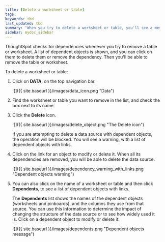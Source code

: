```yaml
---
title: [Delete a worksheet or table]
tags:
keywords: tbd
last_updated: tbd
summary: "When you try to delete a worksheet or table, you'll see a message listing any dependent objects that must be removed first."
sidebar: mydoc_sidebar
---
```

ThoughtSpot checks for dependencies whenever you try to remove a table or worksheet. A list of dependent objects is shown, and you can click on them to delete them or remove the dependency. Then you'll be able to remove the table or worksheet.

To delete a worksheet or table:

1. Click on **DATA**, on the top navigation bar.

     ![]({{ site.baseurl }}/images/data_icon.png "Data")

2. Find the worksheet or table you want to remove in the list, and check the box next to its name.
3. Click the **Delete** icon.

     ![]({{ site.baseurl }}/images/delete_object.png "The Delete icon")

     If you are attempting to delete a data source with dependent objects, the operation will be blocked. You will see a warning, with a list of dependent objects with links.

4. Click on the link for an object to modify or delete it.
   When all its dependencies are removed, you will be able to delete the data source.

     ![]({{ site.baseurl }}/images/dependency_warning_with_links.png "Dependent objects warning")

5. You can also click on the name of a worksheet or table and then click **Dependents**, to see a list of dependent objects with links.

    The **Dependents** list shows the names of the dependent objects (worksheets and pinboards), and the columns they use from that source. You can use this information to determine the impact of changing the structure of the data source or to see how widely used it is. Click on a dependent object to modify or delete it.

     ![]({{ site.baseurl }}/images/dependents.png "Dependent objects message")
